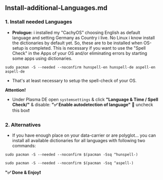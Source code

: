 ## Install-additional-Languages.md

### 1. Install needed Languages

* **Prologue:** i installed my "CachyOS" choosing English as default language and setting Germany as Country i live. No
Linux i know install the dictionaries by default yet. So, these are to be installed when OS-setup is completed. This is
necessary if you want to use the "Spell Check" in the Apps of your OS and/or eliminating errors by starting some apps
using dictionaries.

`sudo pacman -S --needed --noconfirm hunspell-en hunspell-de aspell-en aspell-de`

* That's at least necessary to setup the spell-check of your OS.
  
**Attention!**
* Under Plasma DE open `systemsettings` & click **"Language & Time / Spell Check/"** & disable:
**"✅ Enable autodetection of language"** 🟰 uncheck this box❗️



### 2. Alternatives

* If you have enough place on your data-carrier or are polyglot… you can install all available dictionaries for all
languages with following two commands:

```
sudo pacman -S --needed --noconfirm $(pacman -Ssq ^hunspell-)

sudo pacman -S --needed --noconfirm $(pacman -Ssq ^aspell-)
```

**"✅ Done & Enjoy❗️**



